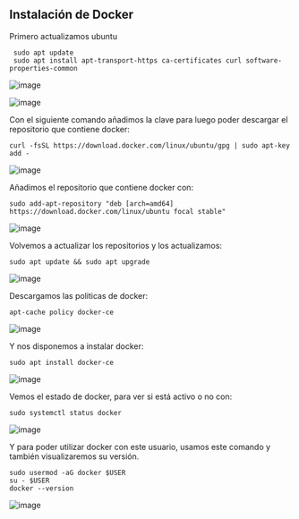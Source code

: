 ## Instalación de Docker

Primero actualizamos ubuntu
```
 sudo apt update
 sudo apt install apt-transport-https ca-certificates curl software-properties-common
```
![image](https://github.com/user-attachments/assets/91e4d404-494a-4a1d-a75f-33faed990474)

![image](https://github.com/user-attachments/assets/cad553ad-24b8-4d57-86b9-6d44e858fbcc)

Con el siguiente comando añadimos la clave para luego poder descargar el repositorio que contiene docker:
```
curl -fsSL https://download.docker.com/linux/ubuntu/gpg | sudo apt-key add -
```
![image](https://github.com/user-attachments/assets/19691a2d-5c05-47a8-bd9a-f535c30644fc)

Añadimos el repositorio que contiene docker con:
```
sudo add-apt-repository "deb [arch=amd64] https://download.docker.com/linux/ubuntu focal stable"
```
![image](https://github.com/user-attachments/assets/ada6cdf0-8422-4c1a-a708-14195dc36c19)

Volvemos a actualizar los repositorios y los actualizamos:
```
sudo apt update && sudo apt upgrade
```
![image](https://github.com/user-attachments/assets/fbe7b7b2-7b67-44fb-b51d-8dd6bcd4b88e)

Descargamos las politicas de docker:
```
apt-cache policy docker-ce
```
![image](https://github.com/user-attachments/assets/28946553-4e70-407e-8c50-65cc6df6c57e)

Y nos disponemos a instalar docker:
```
sudo apt install docker-ce
```
![image](https://github.com/user-attachments/assets/82cfb995-c4df-4441-b766-39f292f08c57)

Vemos el estado de docker, para ver si está activo o no con:
```
sudo systemctl status docker
```
![image](https://github.com/user-attachments/assets/d41892c9-8993-4ef8-9f97-2c31882b588f)

Y para poder utilizar docker con este usuario, usamos este comando y también visualizaremos su versión.
```
sudo usermod -aG docker $USER
su - $USER
docker --version
```
![image](https://github.com/user-attachments/assets/1deb8d02-fcd9-449c-b747-3661d606ed3a)
